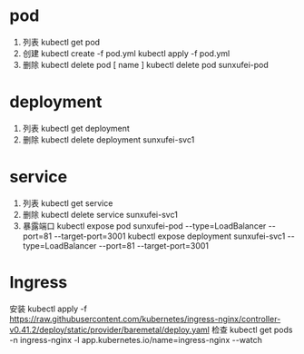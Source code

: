 # pod
1) 列表
   kubectl get pod
2) 创建
   kubectl create -f pod.yml
   kubectl apply -f pod.yml
3) 删除
   kubectl delete pod [ name ]
   kubectl delete pod sunxufei-pod

# deployment
1) 列表
   kubectl get deployment
2) 删除
   kubectl delete  deployment sunxufei-svc1
# service
1) 列表
   kubectl get service
2) 删除
   kubectl delete service sunxufei-svc1
3) 暴露端口 
   kubectl expose pod sunxufei-pod  --type=LoadBalancer --port=81 --target-port=3001
   kubectl expose deployment sunxufei-svc1  --type=LoadBalancer --port=81 --target-port=3001

# Ingress
安装 kubectl apply -f https://raw.githubusercontent.com/kubernetes/ingress-nginx/controller-v0.41.2/deploy/static/provider/baremetal/deploy.yaml
检查 kubectl get pods -n ingress-nginx -l app.kubernetes.io/name=ingress-nginx --watch

